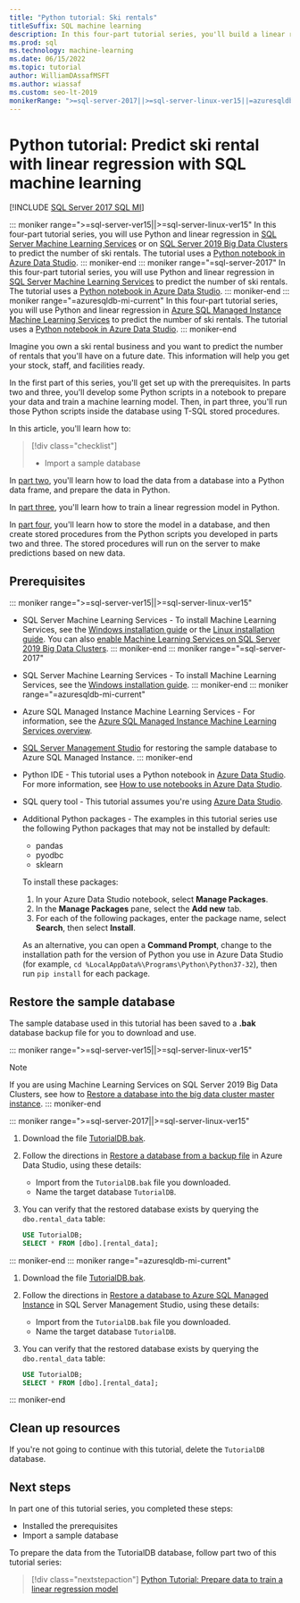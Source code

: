 ```yaml
---
title: "Python tutorial: Ski rentals"
titleSuffix: SQL machine learning
description: In this four-part tutorial series, you'll build a linear regression model in Python to predict ski rentals with SQL machine learning.
ms.prod: sql
ms.technology: machine-learning
ms.date: 06/15/2022
ms.topic: tutorial
author: WilliamDAssafMSFT
ms.author: wiassaf
ms.custom: seo-lt-2019
monikerRange: ">=sql-server-2017||>=sql-server-linux-ver15||=azuresqldb-mi-current"
---
```

# Python tutorial: Predict ski rental with linear regression with SQL machine learning
[!INCLUDE [SQL Server 2017 SQL MI](../../includes/applies-to-version/sqlserver2017-asdbmi.md)]

::: moniker range=">=sql-server-ver15||>=sql-server-linux-ver15"
In this four-part tutorial series, you will use Python and linear regression in [SQL Server Machine Learning Services](../sql-server-machine-learning-services.md) or on [SQL Server 2019 Big Data Clusters](../../big-data-cluster/machine-learning-services.md) to predict the number of ski rentals. The tutorial uses a [Python notebook in Azure Data Studio](../../azure-data-studio/notebooks/notebooks-guidance.md).
::: moniker-end
::: moniker range="=sql-server-2017"
In this four-part tutorial series, you will use Python and linear regression in [SQL Server Machine Learning Services](../sql-server-machine-learning-services.md) to predict the number of ski rentals. The tutorial uses a [Python notebook in Azure Data Studio](../../azure-data-studio/notebooks/notebooks-guidance.md).
::: moniker-end
::: moniker range="=azuresqldb-mi-current"
In this four-part tutorial series, you will use Python and linear regression in [Azure SQL Managed Instance Machine Learning Services](/azure/azure-sql/managed-instance/machine-learning-services-overview) to predict the number of ski rentals. The tutorial uses a [Python notebook in Azure Data Studio](../../azure-data-studio/notebooks/notebooks-guidance.md).
::: moniker-end

Imagine you own a ski rental business and you want to predict the number of rentals that you'll have on a future date. This information will help you get your stock, staff, and facilities ready.

In the first part of this series, you'll get set up with the prerequisites. In parts two and three, you'll develop some Python scripts in a notebook to prepare your data and train a machine learning model. Then, in part three, you'll run those Python scripts inside the database using T-SQL stored procedures.

In this article, you'll learn how to:

> [!div class="checklist"]
> * Import a sample database

In [part two](python-ski-rental-linear-regression-prepare-data.md), you'll learn how to load the data from a database into a Python data frame, and prepare the data in Python.

In [part three](python-ski-rental-linear-regression-train-model.md), you'll learn how to train a linear regression model in Python.

In [part four](python-ski-rental-linear-regression-deploy-model.md), you'll learn how to store the model in a database, and then create stored procedures from the Python scripts you developed in parts two and three. The stored procedures will run on the server to make predictions based on new data.

## Prerequisites

::: moniker range=">=sql-server-ver15||>=sql-server-linux-ver15"
* SQL Server Machine Learning Services - To install Machine Learning Services, see the [Windows installation guide](../install/sql-machine-learning-services-windows-install.md) or the [Linux installation guide](../../linux/sql-server-linux-setup-machine-learning.md?toc=%2Fsql%2Fmachine-learning%2Ftoc.json). You can also [enable Machine Learning Services on SQL Server 2019 Big Data Clusters](../../big-data-cluster/machine-learning-services.md).
::: moniker-end
::: moniker range="=sql-server-2017"
* SQL Server Machine Learning Services - To install Machine Learning Services, see the [Windows installation guide](../install/sql-machine-learning-services-windows-install.md). 
::: moniker-end
::: moniker range="=azuresqldb-mi-current"
* Azure SQL Managed Instance Machine Learning Services - For information, see the [Azure SQL Managed Instance Machine Learning Services overview](/azure/azure-sql/managed-instance/machine-learning-services-overview).

* [SQL Server Management Studio](../../ssms/download-sql-server-management-studio-ssms.md) for restoring the sample database to Azure SQL Managed Instance.
::: moniker-end

* Python IDE - This tutorial uses a Python notebook in [Azure Data Studio](../../azure-data-studio/what-is-azure-data-studio.md). For more information, see [How to use notebooks in Azure Data Studio](../../azure-data-studio/notebooks/notebooks-guidance.md).

* SQL query tool - This tutorial assumes you're using [Azure Data Studio](../../azure-data-studio/what-is-azure-data-studio.md).

* Additional Python packages - The examples in this tutorial series use the following Python packages that may not be installed by default:

  * pandas
  * pyodbc
  * sklearn

  To install these packages:
  1. In your Azure Data Studio notebook, select **Manage Packages**.
  2. In the **Manage Packages** pane, select the **Add new** tab.
  3. For each of the following packages, enter the package name, select **Search**, then select **Install**.

  As an alternative, you can open a **Command Prompt**, change to the installation path for the version of Python you use in Azure Data Studio (for example, `cd %LocalAppData%\Programs\Python\Python37-32`), then run `pip install` for each package.

## Restore the sample database

The sample database used in this tutorial has been saved to a **.bak** database backup file for you to download and use.

::: moniker range=">=sql-server-ver15||>=sql-server-linux-ver15"
> [!NOTE]
> If you are using Machine Learning Services on SQL Server 2019 Big Data Clusters, see how to [Restore a database into the big data cluster master instance](../../big-data-cluster/data-ingestion-restore-database.md).
::: moniker-end

::: moniker range=">=sql-server-2017||>=sql-server-linux-ver15"
1. Download the file [TutorialDB.bak](https://sqlchoice.blob.core.windows.net/sqlchoice/static/TutorialDB.bak).

1. Follow the directions in [Restore a database from a backup file](../../azure-data-studio/tutorial-backup-restore-sql-server.md#restore-a-database-from-a-backup-file) in Azure Data Studio, using these details:

   * Import from the `TutorialDB.bak` file you downloaded.
   * Name the target database `TutorialDB`.

1. You can verify that the restored database exists by querying the `dbo.rental_data` table:

   ```sql
   USE TutorialDB;
   SELECT * FROM [dbo].[rental_data];
   ```

::: moniker-end
::: moniker range="=azuresqldb-mi-current"
1. Download the file [TutorialDB.bak](https://sqlchoice.blob.core.windows.net/sqlchoice/static/TutorialDB.bak).

1. Follow the directions in [Restore a database to Azure SQL Managed Instance](/azure/sql-database/sql-database-managed-instance-get-started-restore) in SQL Server Management Studio, using these details:

   * Import from the `TutorialDB.bak` file you downloaded.
   * Name the target database `TutorialDB`.

1. You can verify that the restored database exists by querying the `dbo.rental_data` table:

   ```sql
   USE TutorialDB;
   SELECT * FROM [dbo].[rental_data];
   ```
::: moniker-end

## Clean up resources

If you're not going to continue with this tutorial, delete the `TutorialDB` database.

## Next steps

In part one of this tutorial series, you completed these steps:

* Installed the prerequisites
* Import a sample database

To prepare the data from the TutorialDB database, follow part two of this tutorial series:

> [!div class="nextstepaction"]
> [Python Tutorial: Prepare data to train a linear regression model](python-ski-rental-linear-regression-prepare-data.md)